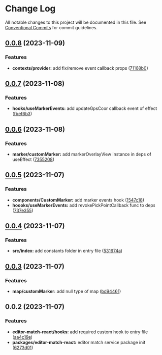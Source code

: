 # Change Log

All notable changes to this project will be documented in this file.
See [Conventional Commits](https://conventionalcommits.org) for commit guidelines.

## [0.0.8](https://github.com/maxverse-dev/maxverse-web-sdk/compare/@maxverse/editor-match-react@0.0.7...@maxverse/editor-match-react@0.0.8) (2023-11-09)


### Features

* **contexts/provider:** add fix/remove event callback props ([71168b0](https://github.com/maxverse-dev/maxverse-web-sdk/commit/71168b0169e8afc91009b5aa88478b5a84c8546e))





## [0.0.7](https://github.com/maxverse-dev/maxverse-web-sdk/compare/@maxverse/editor-match-react@0.0.6...@maxverse/editor-match-react@0.0.7) (2023-11-08)


### Features

* **hooks/useMarkerEvents:** add updateGpsCoor callback event of effect ([fbef6b3](https://github.com/maxverse-dev/maxverse-web-sdk/commit/fbef6b316f490add9ca7eaf6ab804643ef129072))





## [0.0.6](https://github.com/maxverse-dev/maxverse-web-sdk/compare/@maxverse/editor-match-react@0.0.5...@maxverse/editor-match-react@0.0.6) (2023-11-08)


### Features

* **marker/customMarker:** add markerOverlayView instance in deps of useEffect ([7355208](https://github.com/maxverse-dev/maxverse-web-sdk/commit/7355208e430f05ef6c3524f513bdbad7b0d2a9f0))





## [0.0.5](https://github.com/maxverse-dev/maxverse-web-sdk/compare/@maxverse/editor-match-react@0.0.4...@maxverse/editor-match-react@0.0.5) (2023-11-07)


### Features

* **components/CustomMarker:** add marker events hook ([1547c18](https://github.com/maxverse-dev/maxverse-web-sdk/commit/1547c1832a65938262951c3e8951ab554bd654b3))
* **hoooks/useMarkerEvents:** add revokePickPointCallback func to deps ([737e355](https://github.com/maxverse-dev/maxverse-web-sdk/commit/737e355ced49c71d5bc251de6b68771d84d89a6c))





## [0.0.4](https://github.com/maxverse-dev/maxverse-web-sdk/compare/@maxverse/editor-match-react@0.0.3...@maxverse/editor-match-react@0.0.4) (2023-11-07)


### Features

* **src/index:** add constants folder in entry file ([531674a](https://github.com/maxverse-dev/maxverse-web-sdk/commit/531674ac8e54ec0ebb92cbd790b4022b6389f523))





## [0.0.3](https://github.com/maxverse-dev/maxverse-web-sdk/compare/@maxverse/editor-match-react@0.0.2...@maxverse/editor-match-react@0.0.3) (2023-11-07)


### Features

* **map/customMarker:** add null type of map ([bd94461](https://github.com/maxverse-dev/maxverse-web-sdk/commit/bd94461e3054c8db1f718462769bb7bf7d33e053))





## 0.0.2 (2023-11-07)


### Features

* **editor-match-react/hooks:** add required custom hook to entry file ([aa4c19e](https://github.com/maxverse-dev/maxverse-web-sdk/commit/aa4c19ee3108ecffa7769f796d6676dd90ec49e7))
* **packages/editor-match-react:** editor match service package init ([6273d01](https://github.com/maxverse-dev/maxverse-web-sdk/commit/6273d01a0fb846be0c68ad5a480862a7ce6a5e7b))
